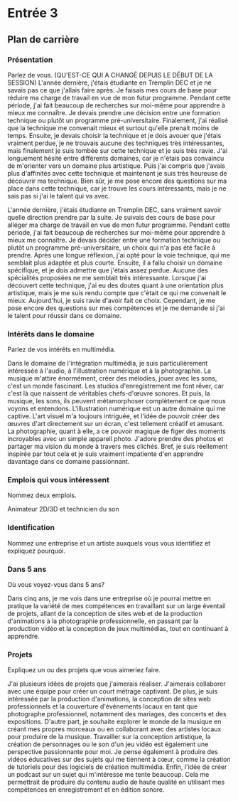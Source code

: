 # Entrée 3
## Plan de carrière

### Présentation
Parlez de vous. 
(QU'EST-CE QUI A CHANGÉ  DEPUIS LE DÉBUT DE LA SESSION)
L'année dernière, j'étais étudiante en Tremplin DEC et je ne savais pas ce que j'allais faire après. Je faisais mes cours de base pour réduire ma charge de travail en vue de mon futur programme. Pendant cette période, j'ai fait beaucoup de recherches sur moi-même pour apprendre à mieux me connaître. Je devais prendre une décision entre une formation technique ou plutôt un programme pré-universitaire. Finalement, j'ai réalisé que la technique me convenait mieux et surtout qu'elle prenait moins de temps. Ensuite, je devais choisir la technique et je dois avouer que j'étais vraiment perdue, je ne trouvais aucune des techniques très intéressantes, mais finalement je suis tombée sur cette technique et je suis très ravie. J'ai longuement hésité entre différents domaines, car je n'étais pas convaincu de m'orienter vers un domaine plus artistique. Puis j'ai compris que j'avais plus d'affinités avec cette technique et maintenant je suis très heureuse de découvrir ma technique. Bien sûr, je me pose encore des questions sur ma place dans cette technique, car je trouve les cours intéressants, mais je ne sais pas si j'ai le talent qui va avec. 


L'année dernière, j'étais étudiante en Tremplin DEC, sans vraiment savoir quelle direction prendre par la suite. Je suivais des cours de base pour alléger ma charge de travail en vue de mon futur programme. Pendant cette période, j'ai fait beaucoup de recherches sur moi-même pour apprendre à mieux me connaître. Je devais décider entre une formation technique ou plutôt un programme pré-universitaire, un choix qui n'a pas été facile à prendre. Après une longue réflexion, j'ai opté pour la voie technique, qui me semblait plus adaptée et plus courte. Ensuite, il a fallu choisir un domaine spécifique, et je dois admettre que j'étais assez perdue. Aucune des spécialités proposées ne me semblait très intéressante. Lorsque j'ai découvert cette technique, j'ai eu des doutes quant à une orientation plus artistique, mais je me suis rendu compte que c'était ce qui me convenait le mieux. Aujourd'hui, je suis ravie d'avoir fait ce choix. Cependant, je me pose encore des questions sur mes compétences et je me demande si j'ai le talent pour réussir dans ce domaine.
### Intérêts dans le domaine
Parlez de vos intérêts en multimédia. 

Dans le domaine de l'intégration multimédia, je suis particulièrement intéressée à l'audio, à l'illustration numérique et à la photographie. La musique m'attire énormément, créer des mélodies, jouer avec les sons, c'est un monde fascinant. Les studios d'enregistrement me font rêver, car c'est là que naissent de véritables chefs-d'œuvre sonores. Et puis, la musique, les sons, ils peuvent métamorphoser complètement ce que nous voyons et entendons. L'illustration numérique est un autre domaine qui me captive. L'art visuel m'a toujours intriguée, et l'idée de pouvoir créer des œuvres d'art directement sur un écran, c'est tellement créatif et amusant. La photographie, quant à elle, a ce pouvoir magique de figer des moments incroyables avec un simple appareil photo. J'adore prendre des photos et partager ma vision du monde à travers mes clichés. Bref, je suis réellement inspirée par tout cela et je suis vraiment impatiente d'en apprendre davantage dans ce domaine passionnant.
### Emplois qui vous intéressent
Nommez deux emplois.

Animateur 2D/3D et technicien du son
### Identification
Nommez une entreprise et un artiste auxquels vous vous identifiez et expliquez pourquoi. 

### Dans 5 ans
Où vous voyez-vous dans 5 ans? 

Dans cinq ans, je me vois dans une entreprise où je pourrai mettre en pratique la variété de mes compétences en travaillant sur un large éventail de projets, allant de la conception de sites web et de la production d'animations à la photographie professionnelle, en passant par la production vidéo et la conception de jeux multimédias, tout en continuant à apprendre.
### Projets
Expliquez un ou des projets que vous aimeriez faire. 

J'ai plusieurs idées de projets que j'aimerais réaliser. J'aimerais collaborer avec une équipe pour créer un court métrage captivant. De plus, je suis intéressée par la production d'animations, la conception de sites web professionnels et la couverture d'événements locaux en tant que photographe professionnel, notamment des mariages, des concerts et des expositions. D'autre part, je souhaite explorer le monde de la musique en créant mes propres morceaux ou en collaborant avec des artistes locaux pour produire de la musique. Travailler sur la conception artistique, la création de personnages ou le son d'un jeu vidéo est également une perspective passionnante pour moi. Je pense également à produire des vidéos éducatives sur des sujets qui me tiennent à cœur, comme la création de tutoriels pour des logiciels de création multimédia. Enfin, l'idée de créer un podcast sur un sujet qui m'intéresse me tente beaucoup. Cela me permettrait de produire du contenu audio de haute qualité en utilisant mes compétences en enregistrement et en édition sonore.

